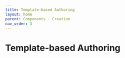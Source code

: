```yaml
---
title: Template-based Authoring
layout: home
parent: Components - Creation
nav_order: 3
---
```



# Template-based Authoring
